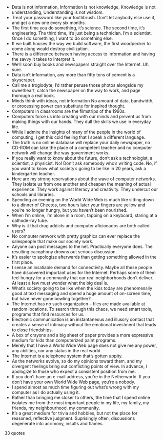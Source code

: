  - Data is not information, Information is not knowledge, Knowledge is not understanding, Understanding is not wisdom.
 - Treat your password like your toothbrush. Don’t let anybody else use it, and get a new one every six months.
 - The first time you do something, it’s science. The second time, it’s engineering. The third time, it’s just being a technician. I’m a scientist. Once I do something, I want to do something else.
 - If we built houses the way we build software, the first woodpecker to come along would destroy civilization.
 - There is a difference between having access to information and having the savvy it takes to interpret it.
 - We’ll soon buy books and newspapers straight over the Internet. Uh, sure.
 - Data isn’t information, any more than fifty tons of cement is a skyscraper.
 - Call me a troglodyte; I’d rather peruse those photos alongside my sweetheart, catch the newspaper on the way to work, and page thorough a real book.
 - Minds think with ideas, not information No amount of data, bandwidth, or processing power can substitute for inspired thought.
 - Computers in classrooms are the filmstrips of the 1990s.
 - Computers force us into creating with our minds and prevent us from making things with our hands. They dull the skills we use in everyday life.
 - While I admire the insights of many of the people in the world of computing, I get this cold feeling that I speak a different language.
 - The truth is no online database will replace your daily newspaper, no CD-ROM can take the place of a competent teacher and no computer network will change the way government works.
 - If you really want to know about the future, don’t ask a technologist, a scientist, a physicist. No! Don’t ask somebody who’s writing code. No, if you want to know what society’s going to be like in 20 years, ask a kindergarten teacher.
 - Here are my strong reservations about the wave of computer networks. They isolate us from one another and cheapen the meaning of actual experience. They work against literacy and creativity. They undercut our schools and libraries.
 - Spending an evening on the World Wide Web is much like sitting down to a dinner of Cheetos, two hours later your fingers are yellow and you’re no longer hungry, but you haven’t been nourished.
 - When I’m online, I’m alone in a room, tapping on a keyboard, staring at a cathode-ray tube.
 - Why is it that drug addicts and computer aficionados are both called users?
 - No computer network with pretty graphics can ever replace the salespeople that make our society work.
 - Anyone can post messages to the net. Practically everyone does. The resulting cacophony drowns out serious discussion.
 - It’s easier to apologize afterwards than getting something allowed in the first place.
 - I sense an insatiable demand for connectivity. Maybe all these people have discovered important uses for the Internet. Perhaps some of them feel hungry for a community that our real neighborhoods don’t deliver. At least a few must wonder what the big deal is.
 - What’s society going to be like when the kids today are phenomenally good at text messaging and spend a huge amount of on-screen time, but have never gone bowling together?
 - The Internet has no such organization – files are made available at random locations. To search through this chaos, we need smart tools, programs that find resources for us.
 - Electronic communication is an instantaneous and illusory contact that creates a sense of intimacy without the emotional investment that leads to close friendships.
 - A box of crayons and a big sheet of paper provides a more expressive medium for kids than computerized paint programs.
 - Merely that I have a World Wide Web page does not give me any power, any abilities, nor any status in the real world.
 - The Internet is a telephone system that’s gotten uppity.
 - As the networks evolve, so do my opinions toward them, and my divergent feelings bring out conflicting points of view. In advance, I apologize to those who expect a consistent position from me.
 - If you don’t have an e-mail address, you’re in the Netherworld. If you don’t have your own World Wide Web page, you’re a nobody.
 - I spend almost as much time figuring out what’s wrong with my computer as I do actually using it.
 - Rather than bringing me closer to others, the time that I spend online isolates me from the most important people in my life, my family, my friends, my neighbourhood, my community.
 - It’s a great medium for trivia and hobbies, but not the place for reasoned, reflective judgment. Suprisingly often, discussions degenerate into acrimony, insults and flames.

33 quotes